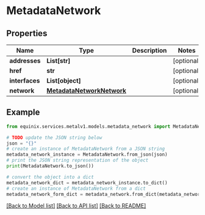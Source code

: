# MetadataNetwork


## Properties

Name | Type | Description | Notes
------------ | ------------- | ------------- | -------------
**addresses** | **List[str]** |  | [optional] 
**href** | **str** |  | [optional] 
**interfaces** | **List[object]** |  | [optional] 
**network** | [**MetadataNetworkNetwork**](MetadataNetworkNetwork.md) |  | [optional] 

## Example

```python
from equinix.services.metalv1.models.metadata_network import MetadataNetwork

# TODO update the JSON string below
json = "{}"
# create an instance of MetadataNetwork from a JSON string
metadata_network_instance = MetadataNetwork.from_json(json)
# print the JSON string representation of the object
print(MetadataNetwork.to_json())

# convert the object into a dict
metadata_network_dict = metadata_network_instance.to_dict()
# create an instance of MetadataNetwork from a dict
metadata_network_form_dict = metadata_network.from_dict(metadata_network_dict)
```
[[Back to Model list]](../README.md#documentation-for-models) [[Back to API list]](../README.md#documentation-for-api-endpoints) [[Back to README]](../README.md)


